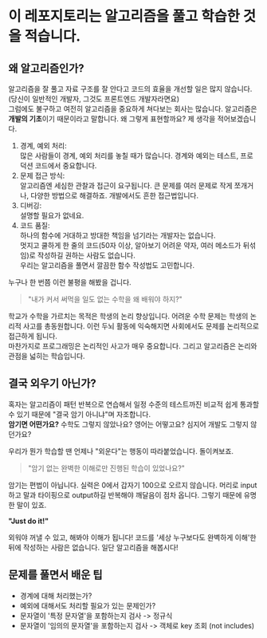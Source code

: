 # 이 레포지토리는 알고리즘을 풀고 학습한 것을 적습니다.

## 왜 알고리즘인가?

알고리즘을 잘 풀고 자료 구조를 잘 안다고 코드의 효율을 개선할 일은 많지 않습니다. (당신이 일반적인 개발자, 그것도 프론트엔드 개발자라면요)  
그럼에도 불구하고 여전히 알고리즘을 중요하게 쳐다보는 회사는 많습니다. 알고리즘은 **개발의 기초**이기 때문이라고 말합니다. 왜 그렇게 표현할까요? 제 생각을 적어보겠습니다.

1. 경계, 예외 처리:  
많은 사람들이 경계, 예외 처리를 놓칠 때가 많습니다. 경계와 예외는 테스트, 프로덕션 코드에서 중요합니다.
2. 문제 접근 방식:  
알고리즘엔 세심한 관찰과 접근이 요구됩니다. 큰 문제를 여러 문제로 작게 쪼개거나, 다양한 방법으로 해결하죠. 개발에서도 흔한 접근법입니다.
3. 디버깅:  
설명할 필요가 없네요.
4. 코드 품질:  
하나의 함수에 거대하고 방대한 책임을 넘기라는 개발자는 없습니다.  
멋지고 쿨하게 한 줄의 코드(50자 이상, 알아보기 어려운 약자, 여러 메소드가 뒤섞임)로 작성하길 권하는 사람도 없습니다.  
우리는 알고리즘을 풀면서 깔끔한 함수 작성법도 고민합니다.

누구나 한 번쯤 이런 불평을 해봤을 겁니다.

> "내가 커서 써먹을 일도 없는 수학을 왜 배워야 하지?"  

학교가 수학을 가르치는 목적은 학생의 논리 향상입니다. 어려운 수학 문제는 학생의 논리적 사고를 총동원합니다. 이런 두뇌 활동에 익숙해지면 사회에서도 문제를 논리적으로 접근하게 됩니다.  
마찬가지로 프로그래밍은 논리적인 사고가 매우 중요합니다. 그리고 알고리즘은 논리와 관점을 넓히는 학습입니다. 

## 결국 외우기 아닌가?

혹자는 알고리즘이 패턴 반복으로 연습해서 일정 수준의 테스트까진 비교적 쉽게 통과할 수 있기 때문에 "결국 암기 아니냐"며 자조합니다.  
**암기면 어떤가요?** 수학도 그렇지 않았나요? 영어는 어떻고요? 심지어 개발도 그렇지 않던가요?  

우리가 뭔가 학습할 땐 언제나 "외운다"는 행동이 따라붙었습니다. 돌이켜보죠.  
> "암기 없는 완벽한 이해로만 진행된 학습이 있었나요?"  

암기는 편법이 아닙니다. 실력은 0에서 갑자기 100으로 오르지 않습니다. 머리로 input하고 말과 타이핑으로 output하길 반복해야 깨달음이 점차 옵니다. 그렇기 때문에 유명한 말이 있죠. 
<p><strong>"Just do it!"</strong></p> 
외워야 꺼낼 수 있고, 해봐야 이해가 됩니다! 코드를 '세상 누구보다도 완벽하게 이해'한 뒤에 작성하는 사람은 없습니다. 일단 알고리즘을 해봅시다!

## 문제를 풀면서 배운 팁

- 경계에 대해 처리했는가?
- 예외에 대해서도 처리할 필요가 있는 문제인가?
- 문자열이 '특정 문자열'을 포함하는지 검사 -> 정규식
- 문자열이 '임의의 문자열'을 포함하는지 검사 -> 객체로 key 조회 (not includes)
